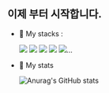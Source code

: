 ## 이제 부터 시작합니다.
<!--
![header](https://capsule-render.vercel.app/api?type=waving&color=gradient&height=300&section=header&text=SungGil&fontSize=90)
-->

- :bicyclist: My stacks : <br>

  <img src="https://img.shields.io/badge/node.js-339933?style=for-the-badge&logo=node.js&logoColor=black"> 
  <img src="https://img.shields.io/badge/NestJS-E0234E?style=for-the-badge&logo=NestJS&logoColor=black">
  <img src="https://img.shields.io/badge/mysql-4479A1?style=for-the-badge&logo=mysql&logoColor=white"> 
  <img src="https://img.shields.io/badge/c-A8B9CC?style=for-the-badge&logo=c&logoColor=black"> 
  <img src="https://img.shields.io/badge/java-007396?style=for-the-badge&logo=java&logoColor=white">...
 
- :no_bicycles: My stats<br>

  
  ![Anurag's GitHub stats](https://github-readme-stats.vercel.app/api?username=SungGil-5125&show_icons=true&theme=react)


<!--
**SungGil-5125/SungGil-5125** is a ✨ _special_ ✨ repository because its `README.md` (this file) appears on your GitHub profile.

Here are some ideas to get you started:

- 🔭 I’m currently working on ...
- 🌱 I’m currently learning ...
- 👯 I’m looking to collaborate on ...
- 🤔 I’m looking for help with ...
- 💬 Ask me about ...
- 📫 How to reach me: ...
- 😄 Pronouns: ...
- ⚡ Fun fact: ...
-->
